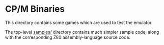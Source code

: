 # CP/M Binaries

This directory contains some games which are used to test the emulator.

The top-level [samples/](../samples) directory contains much simpler sample code,
along with the corresponding Z80 assembly-language source code.
